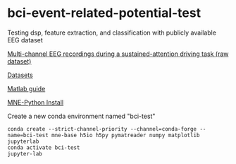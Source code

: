 # bci-event-related-potential-test
Testing dsp, feature extraction, and classification with publicly available EEG dataset

[Multi-channel EEG recordings during a sustained-attention driving task (raw dataset)](https://www.nature.com/articles/s41597-019-0027-4)

[Datasets](https://figshare.com/articles/dataset/Multi-channel_EEG_recordings_during_a_sustained-attention_driving_task_preprocessed_dataset_/7666055/3)

[Matlab guide](https://figshare.com/articles/dataset/Multi-channel_EEG_recordings_during_a_sustained-attention_driving_task/6427334/5?file=14252852)

[MNE-Python Install](https://mne.tools/stable/install/manual_install.html#manual-install)

Create a new conda environment named "bci-test"
```
conda create --strict-channel-priority --channel=conda-forge --name=bci-test mne-base h5io h5py pymatreader numpy matplotlib jupyterlab
conda activate bci-test
jupyter-lab
```
